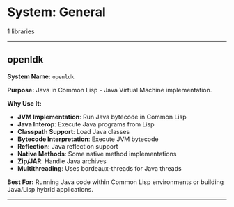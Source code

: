 # System: General

1 libraries

---

## openldk

**System Name:** `openldk`

**Purpose:** Java in Common Lisp - Java Virtual Machine implementation.

**Why Use It:**
- **JVM Implementation**: Run Java bytecode in Common Lisp
- **Java Interop**: Execute Java programs from Lisp
- **Classpath Support**: Load Java classes
- **Bytecode Interpretation**: Execute JVM bytecode
- **Reflection**: Java reflection support
- **Native Methods**: Some native method implementations
- **Zip/JAR**: Handle Java archives
- **Multithreading**: Uses bordeaux-threads for Java threads

**Best For:** Running Java code within Common Lisp environments or building Java/Lisp hybrid applications.

---


